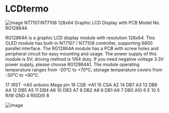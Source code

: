 # LCDtermo
![image](https://github.com/SocrateCrypto/LCDtermo/assets/80717919/ad3e96d1-a174-4058-8585-6354ad13f173)
NT7107/NT7108 128x64 Graphic LCD Display with PCB
Model No. RG12864A

RG12864A is a graphic LCD display module with resolution 128x64. This OLED module has built-in NT7107 / NT7108 controller, supporting 6800 parallel interface. The RG12864A module has a PCB with screw holes and peripheral circuit for easy mounting and usage. The power supply of this module is 5V; driving method is 1/64 duty. If you need negative voltage 3.3V power supply, please choose RG12864A1. The module operating temperature ranges from -20°C to +70°C; storage temperature covers from -30°C to +80℃.




17   /RST    ->A0 arduino Mega pin
16   CSB     ->A1
15   CSA       A2
14   DB7       A3
13   DB6       A4
12   DB5       A5
11   DB4       A6
10   DB3       A7
9    DB2       A8
8    DB1       A9
7    DB0       A10
6    E         10
5    R/W        GND
4    RS(D/I)    8




![image](https://github.com/SocrateCrypto/LCDtermo/assets/80717919/e5b0054d-9b10-430a-9c1e-e1656438b199)
